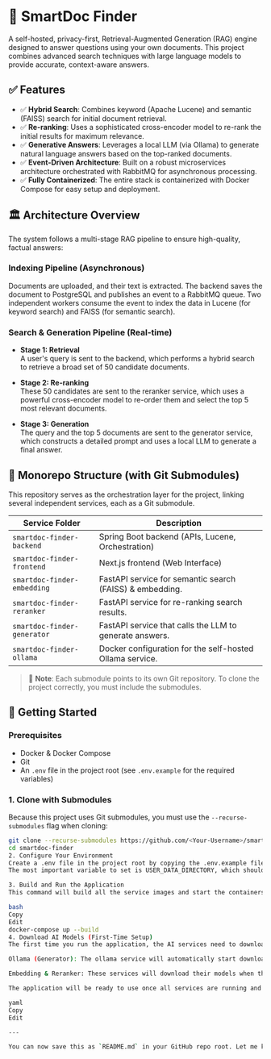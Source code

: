 # 🚀 SmartDoc Finder

A self-hosted, privacy-first, Retrieval-Augmented Generation (RAG) engine designed to answer questions using your own documents. This project combines advanced search techniques with large language models to provide accurate, context-aware answers.

## ✅ Features

- ✅ **Hybrid Search**: Combines keyword (Apache Lucene) and semantic (FAISS) search for initial document retrieval.
- ✅ **Re-ranking**: Uses a sophisticated cross-encoder model to re-rank the initial results for maximum relevance.
- ✅ **Generative Answers**: Leverages a local LLM (via Ollama) to generate natural language answers based on the top-ranked documents.
- ✅ **Event-Driven Architecture**: Built on a robust microservices architecture orchestrated with RabbitMQ for asynchronous processing.
- ✅ **Fully Containerized**: The entire stack is containerized with Docker Compose for easy setup and deployment.

## 🏛️ Architecture Overview

The system follows a multi-stage RAG pipeline to ensure high-quality, factual answers:

### Indexing Pipeline (Asynchronous)

Documents are uploaded, and their text is extracted. The backend saves the document to PostgreSQL and publishes an event to a RabbitMQ queue. Two independent workers consume the event to index the data in Lucene (for keyword search) and FAISS (for semantic search).

### Search & Generation Pipeline (Real-time)

- **Stage 1: Retrieval**  
  A user's query is sent to the backend, which performs a hybrid search to retrieve a broad set of 50 candidate documents.

- **Stage 2: Re-ranking**  
  These 50 candidates are sent to the reranker service, which uses a powerful cross-encoder model to re-order them and select the top 5 most relevant documents.

- **Stage 3: Generation**  
  The query and the top 5 documents are sent to the generator service, which constructs a detailed prompt and uses a local LLM to generate a final answer.

## 📂 Monorepo Structure (with Git Submodules)

This repository serves as the orchestration layer for the project, linking several independent services, each as a Git submodule.

| Service Folder              | Description                                               |
|----------------------------|-----------------------------------------------------------|
| `smartdoc-finder-backend`  | Spring Boot backend (APIs, Lucene, Orchestration)         |
| `smartdoc-finder-frontend` | Next.js frontend (Web Interface)                          |
| `smartdoc-finder-embedding`| FastAPI service for semantic search (FAISS) & embedding.  |
| `smartdoc-finder-reranker` | FastAPI service for re-ranking search results.            |
| `smartdoc-finder-generator`| FastAPI service that calls the LLM to generate answers.   |
| `smartdoc-finder-ollama`   | Docker configuration for the self-hosted Ollama service.  |

> 📝 **Note**: Each submodule points to its own Git repository. To clone the project correctly, you must include the submodules.

## 🐳 Getting Started

### Prerequisites

- Docker & Docker Compose  
- Git  
- An `.env` file in the project root (see `.env.example` for the required variables)

### 1. Clone with Submodules

Because this project uses Git submodules, you must use the `--recurse-submodules` flag when cloning:

```bash
git clone --recurse-submodules https://github.com/<Your-Username>/smartdoc-finder.git
cd smartdoc-finder
2. Configure Your Environment
Create a .env file in the project root by copying the .env.example file.
The most important variable to set is USER_DATA_DIRECTORY, which should point to the folder on your local machine containing the documents you want to index.

3. Build and Run the Application
This command will build all the service images and start the containers:

bash
Copy
Edit
docker-compose up --build
4. Download AI Models (First-Time Setup)
The first time you run the application, the AI services need to download their models. This can take several minutes. You can monitor the progress by watching the logs.

Ollama (Generator): The ollama service will automatically start downloading the model specified in its entrypoint.sh script (e.g., qwen2:0.5b).

Embedding & Reranker: These services will download their models when they first start up.

The application will be ready to use once all services are running and the models are downloaded.

yaml
Copy
Edit

---

You can now save this as `README.md` in your GitHub repo root. Let me know if you want a version with collapsible sections, badges, or screenshots!
